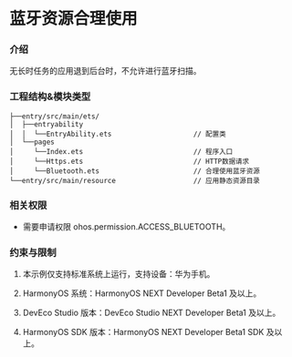 # 蓝牙资源合理使用

### 介绍

无长时任务的应用退到后台时，不允许进行蓝牙扫描。

### 工程结构&模块类型

```
├──entry/src/main/ets/
│  ├──entryability
│  │  └──EntryAbility.ets                    // 配置类
│  └──pages
│     └──Index.ets                           // 程序入口
│     └──Https.ets                           // HTTP数据请求
│     └──Bluetooth.ets                       // 合理使用蓝牙资源
└──entry/src/main/resource                   // 应用静态资源目录

```

### 相关权限

- 需要申请权限 ohos.permission.ACCESS_BLUETOOTH。

### 约束与限制

1. 本示例仅支持标准系统上运行，支持设备：华为手机。

2. HarmonyOS 系统：HarmonyOS NEXT Developer Beta1 及以上。

3. DevEco Studio 版本：DevEco Studio NEXT Developer Beta1 及以上。

4. HarmonyOS SDK 版本：HarmonyOS NEXT Developer Beta1 SDK 及以上。
